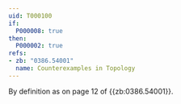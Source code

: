 ```yaml
---
uid: T000100
if:
  P000008: true
then:
  P000002: true
refs:
- zb: "0386.54001"
  name: Counterexamples in Topology
---
```


By definition as on page 12 of {{zb:0386.54001}}.
